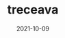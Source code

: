 ---
title: "treceava"
date: 2021-10-09
cover: "images/1.webp"
description: "Encuentra en esta edición una probada de lo que fue la Semana Mundial del Espacio en Colombia, y a los ganadores de su primera Hackathon Espacial Colombia, equipos estudiantiles que se atrevieron a plantear soluciones a los problemas más relevantes de Colombia y el mundo desde la tecnología espacial. No olvides vernos en nuestra página deltavudea.com"
ossuu: "https://issuu.com/deltav_udea/docs/volumen_13_"
---